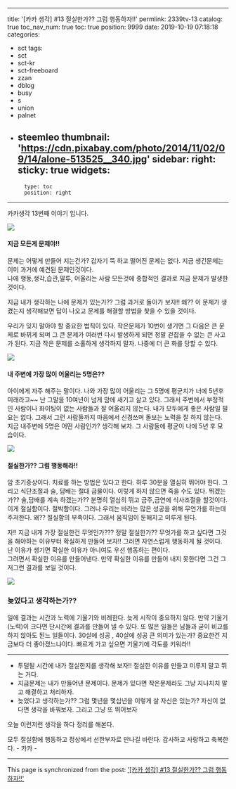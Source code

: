 
---
title: '[카카 생각] #13 절실한가??  그럼 행동하자!!'
permlink: 2339tv-13
catalog: true
toc_nav_num: true
toc: true
position: 9999
date: 2019-10-19 07:18:18
categories:
- sct
tags:
- sct
- sct-kr
- sct-freeboard
- zzan
- dblog
- busy
- s
- union
- palnet
- steemleo
thumbnail: 'https://cdn.pixabay.com/photo/2014/11/02/09/14/alone-513525__340.jpg'
sidebar:
    right:
        sticky: true
widgets:
    -
        type: toc
        position: right
---


카카생각 13번째 이야기 입니다.

![](https://cdn.pixabay.com/photo/2014/11/02/09/14/alone-513525__340.jpg)
#### 지금 모든게 문제야!!
문제는 어떻게 만들어 지는건가?  갑자기 뚝 하고 떨어진 문제는 없다.
지금 생긴문제는 이미 과거에 예견된 문제인것이다.  
나에 행동,생각,습관,말투, 어울리는 사람 모든것에 종합적인 결과로
지금 문제가 발생한 것이다.  

지금 내가 생각하는 나에 문제가 있는가??
그럼 과거로 돌아가 보자!! 왜?? 이 문제가 생겼는지 생각해보면
답이 나오고  문제를 해결할 방법을 찿을 수 있을 것이다.

우리가 잊지 말아야 할 중요한 법칙이 있다.
작은문제가 10번이 생기면   그 다음은 큰 문제로 바뀌게 되며 그 큰 문제가 여러번 다시 발생하게 되면 정말 걷잡을 수 없는 큰 사고가 된다. 지금 작은 문제를 소홀하게 생각하지 말자. 나중에 더 큰 화를 당할 수 있다. 


![](https://cdn.pixabay.com/photo/2014/09/07/21/52/urban-438393__340.jpg)

#### 내 주변에 가장 많이 어울리는 5명은??
아이에게 자주 해주는 말이다.  나와 가장 많이 어울리는 그 5명에 평균치가 너에 5년후 미래라고~~ 난 그말을 10여년이 넘게 맘에 새기고 살고 있다.  그래서 주변에서 부정적인 사람이나 화이팅이 없는 사람들과 잘 어울리지 않는다. 내가 모두에게 좋은 사람일 필요는 없다.  그래서 그런 사람들까지 마음에서 신경쓰며 돌보는 노력을 잘 하지 않는다.  지금 내주변에 5명은 어떤 사람인가?  생각해 보자.  그 사람들에 평균이 나에 5년 후 모습이다. 


![](https://cdn.pixabay.com/photo/2018/02/14/04/40/silhouette-3152113__340.jpg)

#### 절실한가?? 그럼 행동해라!!
암 초기증상이다.  치료를 하는 방법은 있다고 한다. 
하루 30분을 열심히 뛰어야 한다. 
그리고 식단조절과 술, 담배는 절대 금물이다. 
이렇게 하지 않으면 죽을 수도 있다. 뛰겠는가??  술,담배를 계속 하겠는가?? 
 분명히 열심히 뛰고 금주,금연에 식사조절을 할것이다.
이게 절실함이다. 절박함이다.  그러나 우리는 바라는 많은 성공을 위해
무언가를 하는데 주저한다.
왜??  절실함의 부족이다.  그래서 움직임이 둔해지고 미루게 된다. 



자!! 지금 내게 가장 절실한건 무엇인가??? 
정말 절실한가??  무엇가를 하고 싶다면  그것을 해야하는 이유부터 
확실하게 만들어 보자!! 그러면 자연스럽게 행동하게 될 것이다. 
난 이유가 생기면 확실한 이유가 아니여도 우선 행동하는 편이다.  
그려면서 확실한 이유를  만들어낸다.
만약 확실한 이유를 만들어 내지 못한다면 그건 그저그런 결과를 보일 것이다. 


![](https://cdn.pixabay.com/photo/2014/10/14/12/05/time-488112__340.jpg)


### 늦었다고 생각하는가??
일에 결과는 시간과 노력에 기울기와 비례한다. 
늦게 시작이 중요하지 않다.  만약 기울기(노력)이 크다면 단시간에 결과를 만들어 낼 수 있다.
또 많은 일들은 남들과 굳이 비교를 하지 않아도 된느 일들이다. 30살에 성공 , 40살에 성공
큰 의미가 있는가? 중요한건 지금보다 더 좋아졌느냐이다. 빠르게 가고 싶으면 기울기에 각도를 키워라!!

--- 

- 투덜될 시간에 내가 절실한지를 생각해 보자!!
절실한 이유를 만들고 미루지 말고 뛰는 거다.
- 지금문제는 내가 만들어낸 문제이다.  문제가 있다면  작은문제라도
그냥 지나치치 말고 해결하고 처리하자.
- 늦었다고 생각하는가?? 그럼 몇년을 몇십년을 이렇게 살 자신은 있는가? 자신이 없다면 생각을 바꿔보자.  그리고 그냥 또 뛰어보자


오늘 이런저런 생각을 하다  정리를 해본다. 

모두 절실함에 행동하고 정상에서 선한부자로 만나길 바란다.
감사하고 사랑하고 축복한다. -  카카 -

- - -

This page is synchronized from the post: ['[카카 생각] #13 절실한가??  그럼 행동하자!!'](https://steemit.com/@kibumh/2339tv-13)
